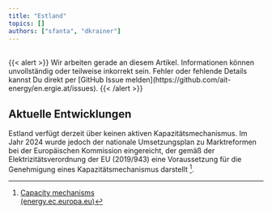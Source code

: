 ```yaml
---
title: "Estland"
topics: []
authors: ["sfanta", "dkrainer"]
---
```


<br>
{{< alert >}}
Wir arbeiten gerade an diesem Artikel. Informationen können unvollständig oder teilweise inkorrekt sein. Fehler oder fehlende Details kannst Du direkt per [GitHub Issue melden](https://github.com/ait-energy/en.ergie.at/issues).
{{< /alert >}}

## Aktuelle Entwicklungen

Estland verfügt derzeit über keinen aktiven Kapazitätsmechanismus. Im Jahr 2024 wurde jedoch der nationale Umsetzungsplan zu Marktreformen bei der Europäischen Kommission eingereicht, der gemäß der Elektrizitätsverordnung der EU (2019/943) eine Voraussetzung für die Genehmigung eines Kapazitätsmechanismus darstellt [^Estland].

<!-- Fußnoten -->
[^Estland]: [Capacity mechanisms<br>(energy.ec.europa.eu)](https://energy.ec.europa.eu/topics/markets-and-consumers/capacity-mechanisms_en#related-links)
